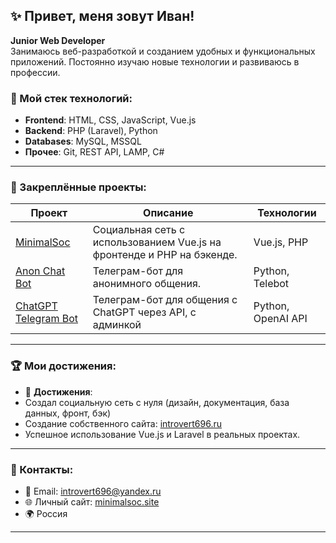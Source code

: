 ## ✨ Привет, меня зовут Иван!

**Junior Web Developer**  
Занимаюсь веб-разработкой и созданием удобных и функциональных приложений. Постоянно изучаю новые технологии и развиваюсь в профессии.

### 🔧 Мой стек технологий:

- **Frontend**: HTML, CSS, JavaScript, Vue.js
- **Backend**: PHP (Laravel), Python
- **Databases**: MySQL, MSSQL
- **Прочее**: Git, REST API, LAMP, C#

---

### 📌 Закреплённые проекты:

| Проект                                                                       | Описание                                                               | Технологии         |
| ---------------------------------------------------------------------------- | ---------------------------------------------------------------------- | ------------------ |
| [MinimalSoc](https://github.com/Introvert696/minimal-soc-frontend-new)       | Социальная сеть с использованием Vue.js на фронтенде и PHP на бэкенде. | Vue.js, PHP        |
| [Anon Chat Bot](https://github.com/Introvert696/anon-chat-tg-bot)            | Телеграм-бот для анонимного общения.                                   | Python, Telebot    |
| [ChatGPT Telegram Bot](https://github.com/Introvert696/chatgpt-telegram-bot) | Телеграм-бот для общения с ChatGPT через API, с админкой               | Python, OpenAI API |

---

### 🏆 Мои достижения:

- 🏅 **Достижения**:
- Создал социальную сеть с нуля (дизайн, документация, база данных, фронт, бэк)
- Создание собственного сайта: [introvert696.ru](https://introvert696.ru)
- Успешное использование Vue.js и Laravel в реальных проектах.

---

### 📩 Контакты:

- 📧 Email: introvert696@yandex.ru
- 🌐 Личный сайт: [minimalsoc.site](https://minimalsoc.site)
- 🌍 Россия

---
